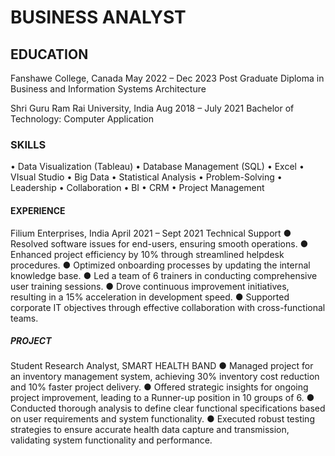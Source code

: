 # BUSINESS ANALYST

## EDUCATION
Fanshawe College, Canada May 2022 – Dec 2023
Post Graduate Diploma in Business and Information Systems Architecture

Shri Guru Ram Rai University, India Aug 2018 – July 2021
Bachelor of Technology: Computer Application

### SKILLS
• Data Visualization (Tableau) • Database Management (SQL) • Excel • VIsual Studio • Big Data • Statistical Analysis
• Problem-Solving • Leadership • Collaboration • BI • CRM • Project Management

#### EXPERIENCE
Filium Enterprises, India April 2021 – Sept 2021
Technical Support
● Resolved software issues for end-users, ensuring smooth operations.
● Enhanced project efficiency by 10% through streamlined helpdesk procedures.
● Optimized onboarding processes by updating the internal knowledge base.
● Led a team of 6 trainers in conducting comprehensive user training sessions.
● Drove continuous improvement initiatives, resulting in a 15% acceleration in development speed.
● Supported corporate IT objectives through effective collaboration with cross-functional teams.

##### PROJECT
Student Research Analyst, SMART HEALTH BAND
● Managed project for an inventory management system, achieving 30% inventory cost reduction and 10% faster project delivery.
● Offered strategic insights for ongoing project improvement, leading to a Runner-up position in 10 groups of 6.
● Conducted thorough analysis to define clear functional specifications based on user requirements and system functionality.
● Executed robust testing strategies to ensure accurate health data capture and transmission, validating system functionality and performance.


